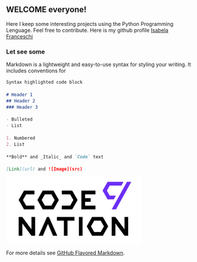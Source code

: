 ## WELCOME everyone!

Here I keep some interesting projects using the Python Programming Lenguage. Feel free to contribute.
Here is my github profile [Isabela Franceschi](https://github.com/IsabelaFranceschi) 

### Let see some

Markdown is a lightweight and easy-to-use syntax for styling your writing. It includes conventions for

```markdown
Syntax highlighted code block

# Header 1
## Header 2
### Header 3

- Bulleted
- List

1. Numbered
2. List

**Bold** and _Italic_ and `Code` text

[Link](url) and ![Image](src)
```
![logo](https://github.com/IsabelaFranceschi/projeto_pratico/blob/master/logo.png)

For more details see [GitHub Flavored Markdown](https://guides.github.com/features/mastering-markdown/).
